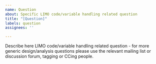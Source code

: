 ```yaml
---
name: Question
about: Specific LIMO code/variable handling related question
title: "[Question]"
labels: question
assignees: ''

---
```


Describe here LIMO code/variable handling related question - for more generic design/analysis questions please use the relevant mailing list or discussion forum, tagging or CCing people.
